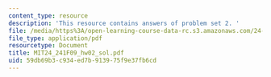 ```yaml
---
content_type: resource
description: 'This resource contains answers of problem set 2. '
file: /media/https%3A/open-learning-course-data-rc.s3.amazonaws.com/24-241-logic-i-fall-2009/59db69b3c934ed7b913975f9e37fb6cd_MIT24_241F09_hw02_sol.pdf
file_type: application/pdf
resourcetype: Document
title: MIT24_241F09_hw02_sol.pdf
uid: 59db69b3-c934-ed7b-9139-75f9e37fb6cd
---
```

